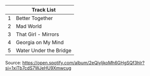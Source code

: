 
|     | Track List             |
| --- | ---------------------- |
| 1   | Better Together        |
| 2   | Mad World              |
| 3   | That Girl - Mirrors    |
| 4   | Georgia on My Mind     |
| 5   | Water Under the Bridge |
Source: https://open.spotify.com/album/2eQiyljkoMh6GHgSQf3hlr?si=1xiTb7cdS7WJeHU9Xmwcug 
